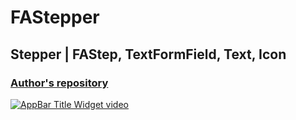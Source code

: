 # FAStepper
## Stepper | FAStep, TextFormField, Text, Icon
### [Author's repository](https://github.com/TheTechDesigner/Stepper2-FAStepper)

[![AppBar Title Widget video](https://img.youtube.com/vi/Se19jGr94ZY/0.jpg)](https://youtu.be/Se19jGr94ZY "Stepper | FAStepper, FAStep, TextFormField, Text, Icon")

